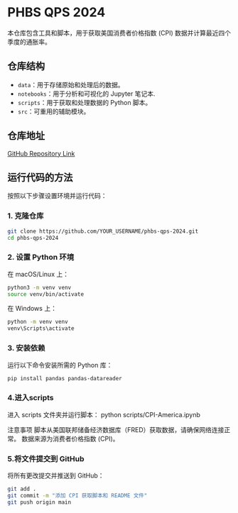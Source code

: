 # PHBS QPS 2024

本仓库包含工具和脚本，用于获取美国消费者价格指数 (CPI) 数据并计算最近四个季度的通胀率。

## 仓库结构
- `data`：用于存储原始和处理后的数据。
- `notebooks`：用于分析和可视化的 Jupyter 笔记本.
- `scripts`：用于获取和处理数据的 Python 脚本。
- `src`：可重用的辅助模块。

## 仓库地址
[GitHub Repository Link](https://github.com/Fayedream/phbs-qps-2024)

## 运行代码的方法
按照以下步骤设置环境并运行代码：

### 1. 克隆仓库
```bash
git clone https://github.com/YOUR_USERNAME/phbs-qps-2024.git
cd phbs-qps-2024
```
### 2. 设置 Python 环境
在 macOS/Linux 上：
```bash
python3 -m venv venv
source venv/bin/activate
```
在 Windows 上：
```bash
python -m venv venv
venv\Scripts\activate
```
### 3. 安装依赖
运行以下命令安装所需的 Python 库：
```bash
pip install pandas pandas-datareader
```
### 4.进入scripts
进入 scripts 文件夹并运行脚本：
python scripts/CPI-America.ipynb

注意事项
脚本从美国联邦储备经济数据库（FRED）获取数据，请确保网络连接正常。
数据来源为消费者价格指数 (CPI)。

### 5.将文件提交到 GitHub
将所有更改提交并推送到 GitHub：
```bash
git add .
git commit -m "添加 CPI 获取脚本和 README 文件"
git push origin main
```
